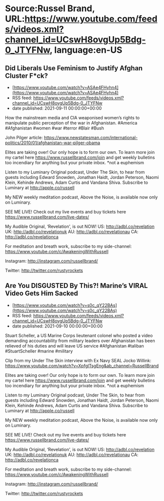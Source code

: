 # Source:Russel Brand, URL:https://www.youtube.com/feeds/videos.xml?channel_id=UCswH8ovgUp5Bdg-0_JTYFNw, language:en-US

## Did Liberals Use Feminism to Justify Afghan Cluster F*ck?
 - [https://www.youtube.com/watch?v=ASAe4FHyhn4](https://www.youtube.com/watch?v=ASAe4FHyhn4)
 - RSS feed: https://www.youtube.com/feeds/videos.xml?channel_id=UCswH8ovgUp5Bdg-0_JTYFNw
 - date published: 2021-09-11 00:00:00+00:00

How the mainstream media and CIA weaponised women’s rights to manipulate public perception of the war in Afghanistan. 
#America #Afghanistan #women #war #terror #Blair #Bush 

John Pilger article: 
https://www.newstatesman.com/international-politics/2010/01/afghanistan-war-pilger-obama

Elites are taking over! Our only hope is to form our own. To learn more join my cartel here https://www.russellbrand.com/join and get weekly bulletins too incendiary for anything but your private inbox.
*not a euphemism

Listen to my Luminary Original podcast, Under The Skin, to hear from guests including Edward Snowden, Jonathan Haidt, Jordan Peterson, Naomi Klein, Kehinde Andrews, Adam Curtis and Vandana Shiva.
Subscribe to Luminary at http://apple.co/russell 

My NEW weekly meditation podcast, Above the Noise, is available now only on Luminary.

SEE ME LIVE! Check out my live events and buy tickets here https://www.russellbrand.com/live-dates/ 

My Audible Original, ‘Revelation', is out NOW!
US: http://adbl.co/revelation
UK: http://adbl.co/revelationuk
AU: http://adbl.co/revelationau
CA: http://adbl.co/revelationca

For meditation and breath work, subscribe to my side-channel: 
https://www.youtube.com/c/AwakeningWithRussell

Instagram: 
http://instagram.com/russellbrand/

Twitter: 
http://twitter.com/rustyrockets

## Are You DISGUSTED By This?! Marine’s VIRAL Video Gets Him Sacked
 - [https://www.youtube.com/watch?v=s0c_qY22BAs](https://www.youtube.com/watch?v=s0c_qY22BAs)
 - RSS feed: https://www.youtube.com/feeds/videos.xml?channel_id=UCswH8ovgUp5Bdg-0_JTYFNw
 - date published: 2021-09-10 00:00:00+00:00

Stuart Scheller, a US Marine Corps lieutenant colonel who posted a video demanding accountability from military leaders over Afghanistan has been relieved of his duties and will leave US service
#Afghanistan #taliban #StuartScheller #marine #military

Clip from my Under The Skin interview with Ex Navy SEAL Jocko Willink:  
https://www.youtube.com/watch?v=XpfglTsgEng&ab_channel=RussellBrand

Elites are taking over! Our only hope is to form our own. To learn more join my cartel here https://www.russellbrand.com/join and get weekly bulletins too incendiary for anything but your private inbox.
*not a euphemism

Listen to my Luminary Original podcast, Under The Skin, to hear from guests including Edward Snowden, Jonathan Haidt, Jordan Peterson, Naomi Klein, Kehinde Andrews, Adam Curtis and Vandana Shiva.
Subscribe to Luminary at http://apple.co/russell 

My NEW weekly meditation podcast, Above the Noise, is available now only on Luminary.

SEE ME LIVE! Check out my live events and buy tickets here https://www.russellbrand.com/live-dates/ 

My Audible Original, ‘Revelation', is out NOW!
US: http://adbl.co/revelation
UK: http://adbl.co/revelationuk
AU: http://adbl.co/revelationau
CA: http://adbl.co/revelationca

For meditation and breath work, subscribe to my side-channel: 
https://www.youtube.com/c/AwakeningWithRussell

Instagram: 
http://instagram.com/russellbrand/

Twitter: 
http://twitter.com/rustyrockets

